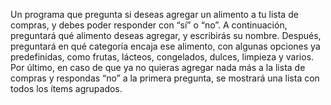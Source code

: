 Un programa que pregunta si deseas agregar un alimento a tu lista de compras, y debes poder responder con “sí” o “no”.
A continuación, preguntará qué alimento deseas agregar, y escribirás su nombre.
Después, preguntará en qué categoría encaja ese alimento, con algunas opciones ya predefinidas, como frutas, lácteos, congelados, dulces, limpieza y varios.
Por último, en caso de que ya no quieras agregar nada más a la lista de compras y respondas “no” a la primera pregunta, se mostrará una lista con todos los ítems agrupados.
